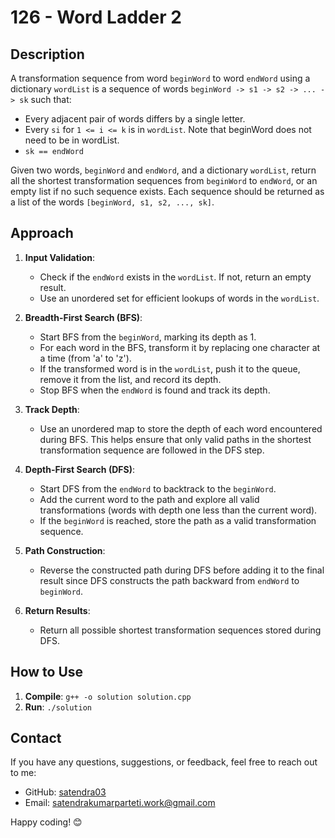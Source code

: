 #  126 - Word Ladder 2

## Description

A transformation sequence from word `beginWord` to word `endWord` using a dictionary `wordList` is a sequence of words `beginWord -> s1 -> s2 -> ... -> sk` such that:

- Every adjacent pair of words differs by a single letter.
- Every `si` for `1 <= i <= k` is in `wordList`. Note that beginWord does not need to be in wordList.
- `sk == endWord`

Given two words, `beginWord` and `endWord`, and a dictionary `wordList`, return all the shortest transformation sequences from `beginWord` to `endWord`, or an empty list if no such sequence exists. Each sequence should be returned as a list of the words `[beginWord, s1, s2, ..., sk]`.

## Approach

1. **Input Validation**:
   - Check if the `endWord` exists in the `wordList`. If not, return an empty result.
   - Use an unordered set for efficient lookups of words in the `wordList`.

2. **Breadth-First Search (BFS)**:
   - Start BFS from the `beginWord`, marking its depth as 1.
   - For each word in the BFS, transform it by replacing one character at a time (from 'a' to 'z').
   - If the transformed word is in the `wordList`, push it to the queue, remove it from the list, and record its depth.
   - Stop BFS when the `endWord` is found and track its depth.

3. **Track Depth**:
   - Use an unordered map to store the depth of each word encountered during BFS. This helps ensure that only valid paths in the shortest transformation sequence are followed in the DFS step.

4. **Depth-First Search (DFS)**:
   - Start DFS from the `endWord` to backtrack to the `beginWord`.
   - Add the current word to the path and explore all valid transformations (words with depth one less than the current word).
   - If the `beginWord` is reached, store the path as a valid transformation sequence.

5. **Path Construction**:
   - Reverse the constructed path during DFS before adding it to the final result since DFS constructs the path backward from `endWord` to `beginWord`.

6. **Return Results**:
   - Return all possible shortest transformation sequences stored during DFS.


## How to Use

1. **Compile**: `g++ -o solution solution.cpp`
2. **Run**: `./solution`

## Contact

If you have any questions, suggestions, or feedback, feel free to reach out to me:

- GitHub: [satendra03](https://github.com/satendra03)
- Email: [satendrakumarparteti.work@gmail.com](mailto:satendrakumarparteti.work@gmail.com)

Happy coding! 😊
